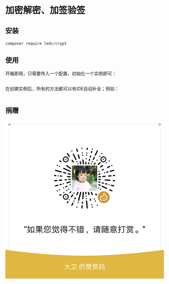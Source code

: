 # 加密解密、加签验签

## 安装
`composer require ledc/crypt`

## 使用

开箱即用，只需要传入一个配置，初始化一个实例即可：

```php

```

在创建实例后，所有的方法都可以有IDE自动补全；例如：

```php

```

## 捐赠

![reward](reward.png)
